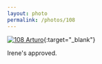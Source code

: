 ```yaml
---
layout: photo
permalink: /photos/108
---
```


[![108 Arturo](https://c2.staticflickr.com/6/5647/22088344980_3ec7b65ece_c.jpg)](https://www.flickr.com/photos/131440297@N08/22088344980/){:target="_blank"}

Irene's approved.
